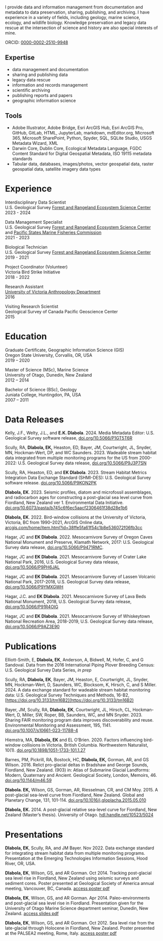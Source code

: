 I provide data and information management from documentation and metadata to data preservation, sharing, publishing, and archiving. I have experience in a variety of fields, including geology, marine science, ecology, and wildlife biology. Knowledge preservation and legacy data rescue at the intersection of science and history are also special interests of mine.

ORCID: [0000-0002-2510-9948](https://orcid.org/0000-0002-2510-9948 "ORCID")

## Expertise

- data management and documentation
- sharing and publishing data
- legacy data rescue
- information and records management
- scientific archiving
- publishing reports and papers
- geographic information science

## Tools

- Adobe Illustrator, Adobe Bridge, Esri ArcGIS Hub, Esri ArcGIS Pro, GitHub, GitLab, HTML, JupyterLab, markdown, mdEditor.org, Microsoft 365, Microsoft SharePoint, Python, Spyder, SQL, SQLite Studio, USGS Metadata Wizard, XML
- Darwin Core, Dublin Core, Ecological Metadata Language, FGDC Content Standard for Digital Geospatial Metadata, ISO 19115 metadata standards
- Tabular data, databases, images/photos, vector geospatial data, raster geospatial data, satellite imagery data types

# Experience
Interdisciplinary Data Scientist
<br>U.S. Geological Survey [Forest and Rangeland Ecosystem Science Center](https://www.usgs.gov/centers/forest-and-rangeland-ecosystem-science-center)
<br>2023 - 2024

Data Management Specialist
<br>U.S. Geological Survey [Forest and Rangeland Ecosystem Science Center](https://www.usgs.gov/centers/forest-and-rangeland-ecosystem-science-center) and [Pacific States Marine Fisheries Commission](https://www.psmfc.org/)
<br>2021 - 2023

Biological Technician
<br>U.S. Geological Survey [Forest and Rangeland Ecosystem Science Center](https://www.usgs.gov/centers/forest-and-rangeland-ecosystem-science-center)
<br>2019 - 2021

Project Coordinator (Volunteer)
<br>Victoria Bird Strike Initiative
<br>2018 - 2022

Research Assistant
<br>[University of Victoria Anthropology Department](https://www.uvic.ca/socialsciences/anthropology/index.php)
<br>2016

Visiting Research Scientist
<br>Geological Survey of Canada Pacific Geoscience Center
<br>2015

# Education
Graduate Certificate, Geographic Information Science (GIS)
<br>Oregon State University, Corvallis, OR, USA
<br>2019 – 2020

Master of Science (MSc), Marine Science
<br>University of Otago, Dunedin, New Zealand
<br>2012 – 2014

Bachelor of Science (BSc), Geology
<br>Juniata College, Huntingdon, PA, USA
<br>2007 – 2011

# Data Releases

Kelly, J.F., Welty, J.L., and **E.K. Dlabola**. 2024. Media Metadata Editor: U.S. Geological Survey software release, [doi.org/10.5066/P1GT5T6R](https://doi.org/10.5066/P1GT5T6R)

Scully, RA, **Dlabola, EK,** Heaston, ED, Bayer, JM, Courtwright, JL, Snyder, MN, Hockman-Wert, DP, and WC Saunders. 2023. Wadeable stream habitat data integrated from multiple monitoring programs for the US from 2000-2022: U.S. Geological Survey data release, [doi.org/10.5066/P9J3P7SN](https://doi.org/10.5066/P9J3P7SN)

Scully, RA, Heaston, ED, and **EK Dlabola**. 2023. Stream Habitat Metrics Integration Data Exchange Standard (SHMI-DES): U.S. Geological Survey software release. [doi.org/10.5066/P9KON2PK](https://doi.org/10.5066/P9KON2PK)

**Dlabola, EK**. 2023. Seismic profiles, diatom and microfossil assemblages, and radiocarbon ages for constructing a post-glacial sea level curve from Fiordland, New Zealand ver 1. Environmental Data Initiative. [doi.org/10.6073/pasta/b745c6f6ec5aacf2306461f38d28e1b6](https://doi.org/10.6073/pasta/b745c6f6ec5aacf2306461f38d28e1b6)

**Dlabola, EK**. 2022. Bird-window collisions at the University of Victoria, Victoria, BC from 1990–2021, ArcGIS Online data, [arcgis.com/home/item.html?id=38ffe5fa61f54c1b8e536072f06fb3cc](https://www.arcgis.com/home/item.html?id=38ffe5fa61f54c1b8e536072f06fb3cc)

Hagar, JC and **EK Dlabola**. 2022. Mesocarnivore Survey of Oregon Caves National Monument and Preserve, Klamath Network, 2017: U.S. Geological Survey data release, [doi.org/10.5066/P9471RMC](https://doi.org/10.5066/P9471RMC).

Hagar, JC and **EK Dlabola**. 2021. Mesocarnivore Survey of Crater Lake National Park, 2016, U.S. Geological Survey data release, [doi.org/10.5066/P9PH6JAL](https://doi.org/10.5066/P9PH6JAL)

Hagar, JC and **EK Dlabola**. 2021. Mesocarnivore Survey of Lassen Volcanic National Park, 2017-2018, U.S. Geological Survey data release, [doi.org/10.5066/P9YMXGWH](https://doi.org/10.5066/P9YMXGWH)

Hagar, J.C. and **EK Dlabola**. 2021. Mesocarnivore Survey of Lava Beds National Monument, 2018, U.S. Geological Survey data release, [doi.org/10.5066/P91R4OIG](https://doi.org/10.5066/P91R4OIG)

Hagar, JC and **EK Dlabola**. 2021. Mesocarnivore Survey of Whiskeytown National Recreation Area, 2018-2019, U.S. Geological Survey data release, [doi.org/10.5066/P9AZ3E90](https://doi.org/10.5066/P9AZ3E90)

# Publications

Elliott-Smith, E, **Dlabola, EK**, Anderson, A, Bidwell, M, Hofer, C, and G Sandoval. Data from the 2016 International Piping Plover Breeding Census: U.S. Geological Survey Data Series, _in prep_

Scully, RA, **Dlabola, EK**, Bayer, JM, Heaston, E, Courtwright, JL, Snyder, MN, Hockman-Wert, D, Saunders, WC, Blocksom, K, Hirsch, C, and S Miller. 2024. A data exchange standard for wadeable stream habitat monitoring data: U.S. Geological Survey Techniques and Methods, 16-B2, [https://doi.org/10.3133/tm16B2](https://doi.org/10.3133/tm16B2)

Bayer, JM, Scully, RA, **Dlabola, EK**, Courtwright, JL, Hirsch, CL, Hockman-Wert, D, Miller, SW, Roper, BB, Saunders, WC, and MN Snyder. 2023. Sharing FAIR monitoring program data improves discoverability and reuse. Environmental Monitoring and Assessment, 195, 1141. [doi.org/10.1007/s10661-023-11788-4](https://doi.org/10.1007/s10661-023-11788-4)

Hiemstra, MA, **Dlabola, EK** and EL O’Brien. 2020. Factors influencing bird-window collisions in Victoria, British Columbia. Northwestern Naturalist, 10(1). [doi.org/10.1898/1051-1733-101.1.27](https://doi.org/10.1898/1051-1733-101.1.27)

Barnes, PM, Pickrill, RA, Bostock, HC, **Dlabola, EK,** Gorman, AR, and GS Wilson. 2016. Relict pro-glacial deltas in Bradshaw and George Sounds, Fiordland, New Zealand. (903) in: Atlas of Submarine Glacial Landforms: Modern, Quaternary and Ancient. Geological Society, London, Memoirs, 46. [doi.org/10.1144/m46.59](https://doi.org/10.1144/m46.59)

**Dlabola. EK,** Wilson, GS, Gorman, AR, Riesselman, CR, and CM Moy. 2015. A post-glacial sea-level curve from Fiordland, New Zealand. Global and Planetary Change, 131, 101-114. [doi.org/10.1016/j.gloplacha.2015.05.010](https://doi.org/10.1016/j.gloplacha.2015.05.010)

**Dlabola, EK.** 2014. A post-glacial relative sea-level curve for Fiordland, New Zealand (Master’s thesis). University of Otago. [hdl.handle.net/10523/5024](https://hdl.handle.net/10523/5024)

# Presentations

**Dlabola, EK**, Scully, RA, and JM Bayer. Nov 2022. Data exchange standard for integrating stream habitat data from multiple monitoring programs. Presentation at the Emerging Technologies Information Sessions, Hood River, OR, USA.

**Dlabola, EK**, Wilson, GS, and AR Gorman. Oct 2014. Tracking post-glacial sea level rise in Fiordland, New Zealand using seismic surveys and sediment cores. Poster presented at Geological Society of America annual meeting, Vancouver, BC, Canada. [access poster pdf](https://github.com/edlabo/edlabo.github.io/blob/master/assets/images/DlabolaGSA_poster.pdf)

**Dlabola, EK**, Wilson, GS, and AR Gorman. Apr 2014. Paleo-environments and post-glacial sea level rise in Fiordland. Presentation given for the University of Otago Marine Science department seminar, Dunedin, New Zealand. [access slides pdf](https://github.com/edlabo/edlabo.github.io/blob/master/assets/images/DlabolaMSciseminar_slides.pdf)

**Dlabola, EK**, Wilson, GS, and AR Gorman. Oct 2012. Sea level rise from the late-glacial through Holocene in Fiordland, New Zealand. Poster presented at the PALSEA2 meeting, Rome, Italy. [access poster pdf](https://github.com/edlabo/edlabo.github.io/blob/master/assets/images/DlabolaPALSEA_poster.pdf)
